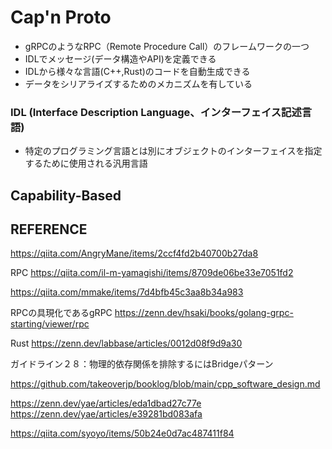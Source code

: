 # Cap'n Proto
- gRPCのようなRPC（Remote Procedure Call）のフレームワークの一つ
- IDLでメッセージ(データ構造やAPI)を定義できる
- IDLから様々な言語(C++,Rust)のコードを自動生成できる
- データをシリアライズするためのメカニズムを有している

### IDL (Interface Description Language、インターフェイス記述言語)
- 特定のプログラミング言語とは別にオブジェクトのインターフェイスを指定するために使用される汎用言語




## Capability-Based




## REFERENCE

https://qiita.com/AngryMane/items/2ccf4fd2b40700b27da8


RPC
https://qiita.com/il-m-yamagishi/items/8709de06be33e7051fd2

https://qiita.com/mmake/items/7d4bfb45c3aa8b34a983

RPCの具現化であるgRPC
https://zenn.dev/hsaki/books/golang-grpc-starting/viewer/rpc



Rust
https://zenn.dev/labbase/articles/0012d08f9d9a30





ガイドライン２８：物理的依存関係を排除するにはBridgeパターン

https://github.com/takeoverjp/booklog/blob/main/cpp_software_design.md



https://zenn.dev/yae/articles/eda1dbad27c77e
https://zenn.dev/yae/articles/e39281bd083afa


https://qiita.com/syoyo/items/50b24e0d7ac487411f84
